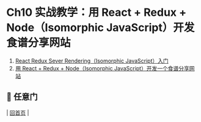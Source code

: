 # Ch10 实战教学：用 React + Redux + Node（Isomorphic JavaScript）开发食谱分享网站

1. [React Redux Sever Rendering（Isomorphic JavaScript）入门](react-redux-server-rendering-isomorphic-javascript.md)
2. [用 React + Redux + Node（Isomorphic JavaScript）开发一个食谱分享网站](react-router-redux-node-isomorphic-javascript-open-cook.md)

## :door: 任意门
| [回首页](../../../tree/zh-CN/) |